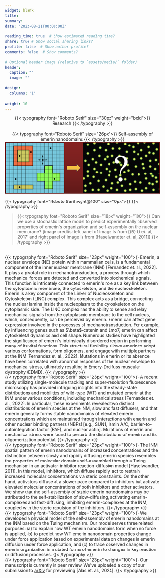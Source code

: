 ```yaml
---
widget: blank
title:
summary:
date: "2022-08-21T00:00:00Z"

reading_time: true  # Show estimated reading time?
share: true # Show social sharing links?
profile: false  # Show author profile?
comments: false  # Show comments?

# Optional header image (relative to `assets/media/` folder).
header:
  caption: ""
  image: ""

design:
  columns: '1'

weight: 10
---
```

<center>
{{< typography font="Roboto Serif" size="30px" weight="bold">}}
  Research
{{< /typography >}}
</center>
<br>
<center>
{{< typography font="Roboto Serif" size="26px">}}
  Self-assembly of emerin nanodomains
{{< /typography >}}
</center>
<img src="StochasticLatticeModel_ProteinDomains.png">

{{< typography font="Roboto Serif:wght@100" size="0px">}}
{{< /typography >}}
> {{< typography font="Roboto Serif" size="18px" weight="100">}}
    Can we use a stochastic lattice model to predict experimentally observed properties of emerin's organization and self-assembly on the nuclear membrane? (image credits: left panel of image is from [(B) Li et. al, 2017] and right panel of image is from [Haselwandter et. al, 2011])
  {{< /typography >}}

<br>
{{< typography font="Roboto Serif" size="23px" weight="100">}}
  Emerin, a nuclear envelope (NE) protein within mammalian cells, is a fundamental component of the inner nuclear membrane (INM) [Fernandez et. al., 2022]. It plays a pivotal role in mechanotransduction, a process through which mechanical forces are detected and converted into biochemical signals. This function is intricately connected to emerin's role as a key link between the cytoplasmic membrane, the cytoskeleton, and the nucleoskeleton. Emerin is a key component of the Linker of Nucleoskeleton and Cytoskeleton (LINC) complex. This complex acts as a bridge, connecting the nuclear lamina inside the nucleoplasm to the cytoskeleton on the cytoplasmic side. The LINC complex has the ability to sense and relay mechanical signals from the cytoplasmic membrane to the cell nucleus, which, consequently, can be perceived by emerin. Emerin can affect gene expression involved in the processes of mechanotransduction. For example, by influencing genes such as $\beta$-catenin and Lmo7, emerin can affect cytoskeletal dynamics and cell shape. Numerous studies have highlighted the significance of emerin's intrinsically disordered region in performing many of its vital functions. This structural flexibility allows emerin to adopt various conformations, form oligomers, and engage with multiple partners at the INM [Fernandez et. al., 2022]. Mutations in emerin or its absence have been correlated with abnormal responses of the nuclear envelope to mechanical stress, ultimately resulting in Emery-Dreifuss muscular dystrophy (EDMD).
{{< /typography >}}
  <br>
{{< typography font="Roboto Serif" size="23px" weight="100">}} 
  A recent study utilizing single-molecule tracking and super-resolution fluorescence microscopy has provided intriguing insights into the steady-state distributions and mobilities of wild-type (WT) and mutated emerin at the INM under various conditions, including mechanical stress [Fernandez et. al., 2022]. In particular, these experiments revealed two distinct distributions of emerin species at the INM, slow and fast diffusers, and that emerin generally forms stable nanodomains of elevated emerin concentrations which are maintained through interactions with emerin and other nuclear binding partners (NBPs) [e.g., SUN1, lamin A/C, barrier-to-autointegration factor (BAF), and nuclear actin]. Mutations of emerin and mechanical stress were found to perturb the distributions of emerin and its oligomerization potential.
{{< /typography >}}
  <br>
{{< typography font="Roboto Serif" size="23px" weight="100">}} 
  The INM spatial pattern of emerin nanodomains of increased concentrations and the distinction between slowly and rapidly diffusing emerin species resembles the properties of molecular domains self-assembled through a Turing mechanism in an activator-inhibitor reaction-diffusion model [Haselwandter, 2011]. In this model, inhibitors, which diffuse rapidly, act to restrain increased molecular concentrations via steric constraints. On the other hand, activators diffuse at a slower pace compared to inhibitors but activate elevated molecular concentrations of both inhibitors and other activators. We show that the self-assembly of stable emerin nanodomains may be attributed to the self-stabilization of slow-diffusing, activating emerin-complexes and fast-diffusing, inhibiting emerin-complexes at the INM, coupled with the steric repulsion of the inhibitors. 
{{< /typography >}}
  <br>
{{< typography font="Roboto Serif" size="23px" weight="100">}} 
 We developed a physical model of the self-assembly of emerin nanodomains at the INM based on the Turing mechanism. Our model serves three related purposes: (a) to explain how WT emerin nanodomains form when no force is applied, (b) to predict how WT emerin nanodomain properties change under force application based on experimental data on changes in emerin diffusion under force application, and (c) to trace observed changes in emerin organization in mutated forms of emerin to changes in key reaction or diffusion processes. 
{{< /typography >}}
<br>
{{< typography font="Roboto Serif" size="23px" weight="100">}}
Our manuscript is currently in peer review. We've uploaded a copy of our submission to <a href='https://arxiv.org/abs/2407.11758'>arXiv</a> for previewing [Alas et. al., 2024].
{{< /typography >}}